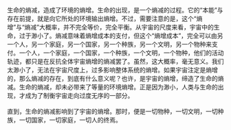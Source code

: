 生命的熵减，造成了环境的熵增。生命的出现，是一个熵减的过程。它的“本能”与存在前提，就是向它所处的环境输出熵增。不过，需要注意的是，这个“熵增”与“熵减”大概率，并不完全等价，完全平衡。从宇宙的尺度来看，宇宙中的生命，过于渺小了。熵减意味着熵增成本的支付，但这个“熵增成本”，完全可以由另一个人，另一个家庭，另一个国家，另一个种族，另一个文明，另一个物种来支付。一个人，一个家庭，一个国家，一个种族，一个文明，一个物种，他们的活动轨迹，都只是在反抗全体宇宙熵增的熵减罢了。虽然，这大概率，毫无意义。我们太渺小了，无法在宇宙尺度上，过多影响整体系统的熵增。如果宇宙注定是熵增的，那么熵减的存在，到底有什么意义呢？也许，是宇宙的熵增，缔造了生命的熵减。生命的熵减，却未必带来了等量的环境熵增。正是因为渺小，人类与生命的出现，才成为了制衡宇宙走向过度无序的一部分。<br><br>
直到，生命的熵减影响到了宇宙的熵增。那时，便是一切物种，一切文明，一切种族，一切国家，一切家庭，一切人的终焉。